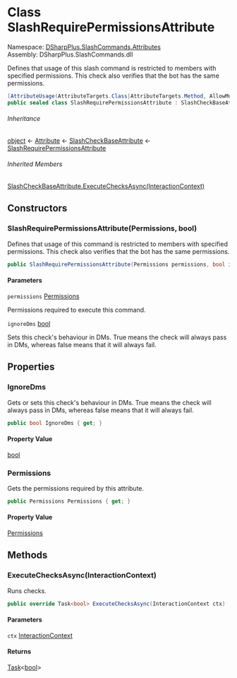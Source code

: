# Class SlashRequirePermissionsAttribute

Namespace: [DSharpPlus.SlashCommands.Attributes](DSharpPlus.SlashCommands.Attributes.md)  
Assembly: DSharpPlus.SlashCommands.dll

Defines that usage of this slash command is restricted to members with specified permissions. This check also verifies that the bot has the same permissions.

```csharp
[AttributeUsage(AttributeTargets.Class|AttributeTargets.Method, AllowMultiple = false, Inherited = false)]
public sealed class SlashRequirePermissionsAttribute : SlashCheckBaseAttribute
```

###### Inheritance

[object](https://learn.microsoft.com/dotnet/api/system.object) ← 
[Attribute](https://learn.microsoft.com/dotnet/api/system.attribute) ← 
[SlashCheckBaseAttribute](DSharpPlus.SlashCommands.SlashCheckBaseAttribute.md) ← 
[SlashRequirePermissionsAttribute](DSharpPlus.SlashCommands.Attributes.SlashRequirePermissionsAttribute.md)

###### Inherited Members

[SlashCheckBaseAttribute.ExecuteChecksAsync\(InteractionContext\)](DSharpPlus.SlashCommands.SlashCheckBaseAttribute.md\#DSharpPlus\_SlashCommands\_SlashCheckBaseAttribute\_ExecuteChecksAsync\_DSharpPlus\_SlashCommands\_InteractionContext\_)

## Constructors

### <a id="DSharpPlus_SlashCommands_Attributes_SlashRequirePermissionsAttribute__ctor_DSharpPlus_Permissions_System_Boolean_"></a>SlashRequirePermissionsAttribute\(Permissions, bool\)

Defines that usage of this command is restricted to members with specified permissions. This check also verifies that the bot has the same permissions.

```csharp
public SlashRequirePermissionsAttribute(Permissions permissions, bool ignoreDms = true)
```

#### Parameters

`permissions` [Permissions](DSharpPlus.Permissions.md)

Permissions required to execute this command.

`ignoreDms` [bool](https://learn.microsoft.com/dotnet/api/system.boolean)

Sets this check's behaviour in DMs. True means the check will always pass in DMs, whereas false means that it will always fail.

## Properties

### <a id="DSharpPlus_SlashCommands_Attributes_SlashRequirePermissionsAttribute_IgnoreDms"></a>IgnoreDms

Gets or sets this check's behaviour in DMs. True means the check will always pass in DMs, whereas false means that it will always fail.

```csharp
public bool IgnoreDms { get; }
```

#### Property Value

[bool](https://learn.microsoft.com/dotnet/api/system.boolean)

### <a id="DSharpPlus_SlashCommands_Attributes_SlashRequirePermissionsAttribute_Permissions"></a>Permissions

Gets the permissions required by this attribute.

```csharp
public Permissions Permissions { get; }
```

#### Property Value

[Permissions](DSharpPlus.Permissions.md)

## Methods

### <a id="DSharpPlus_SlashCommands_Attributes_SlashRequirePermissionsAttribute_ExecuteChecksAsync_DSharpPlus_SlashCommands_InteractionContext_"></a>ExecuteChecksAsync\(InteractionContext\)

Runs checks.

```csharp
public override Task<bool> ExecuteChecksAsync(InteractionContext ctx)
```

#### Parameters

`ctx` [InteractionContext](DSharpPlus.SlashCommands.InteractionContext.md)

#### Returns

[Task](https://learn.microsoft.com/dotnet/api/system.threading.tasks.task\-1)<[bool](https://learn.microsoft.com/dotnet/api/system.boolean)\>

